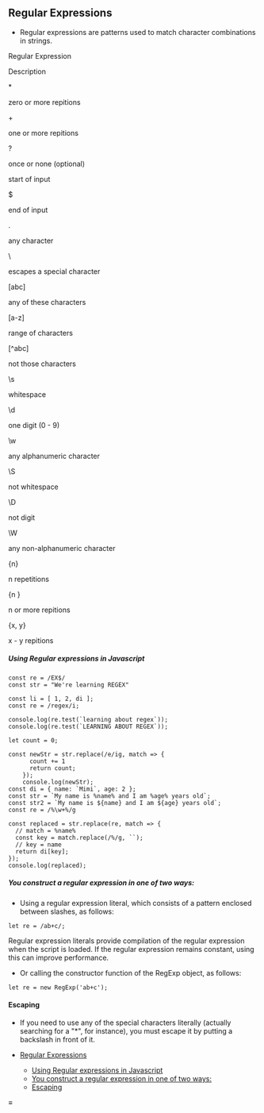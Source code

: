 Regular Expressions
-------------------

-   Regular expressions are patterns used to match character combinations in strings.

Regular Expression

Description

\*

zero or more repitions

\+

one or more repitions

?

once or none (optional)

start of input

$

end of input

.

any character

\\

escapes a special character

\[abc\]

any of these characters

\[a-z\]

range of characters

\[^abc\]

not those characters

\\s

whitespace

\\d

one digit (0 - 9)

\\w

any alphanumeric character

\\S

not whitespace

\\D

not digit

\\W

any non-alphanumeric character

{n}

n repetitions

{n }

n or more repitions

{x, y}

x - y repitions

##### Using Regular expressions in Javascript

    const re = /EX$/
    const str = "We're learning REGEX"

    const li = [ 1, 2, di ];
    const re = /regex/i;

    console.log(re.test(`learning about regex`));
    console.log(re.test(`LEARNING ABOUT REGEX`));

    let count = 0;

    const newStr = str.replace(/e/ig, match => {
          count += 1
          return count;
        });
        console.log(newStr);
    const di = { name: `Mimi`, age: 2 };
    const str = `My name is %name% and I am %age% years old`;
    const str2 = `My name is ${name} and I am ${age} years old`;
    const re = /%\w+%/g

    const replaced = str.replace(re, match => {
      // match = %name%
      const key = match.replace(/%/g, ``);
      // key = name
      return di[key];
    });
    console.log(replaced);

##### You construct a regular expression in one of two ways:

-   Using a regular expression literal, which consists of a pattern enclosed between slashes, as follows:

<!-- -->

    let re = /ab+c/;

Regular expression literals provide compilation of the regular expression when the script is loaded. If the regular expression remains constant, using this can improve performance.

-   Or calling the constructor function of the RegExp object, as follows:

<!-- -->

    let re = new RegExp('ab+c');

#### Escaping

-   If you need to use any of the special characters literally (actually searching for a "\*", for instance), you must escape it by putting a backslash in front of it.

-   <a href="#regular-expressions" class="btn">Regular Expressions</a>  
    - <a href="#using-regular-expressions-in-javascript" class="btn">Using Regular expressions in Javascript</a>  
    - <a href="#you-construct-a-regular-expression-in-one-of-two-ways" class="btn">You construct a regular expression in one of two ways:</a>
    -   <a href="#escaping" class="btn">Escaping</a>

<span id="sidebar-toc-btn">≡</span>
